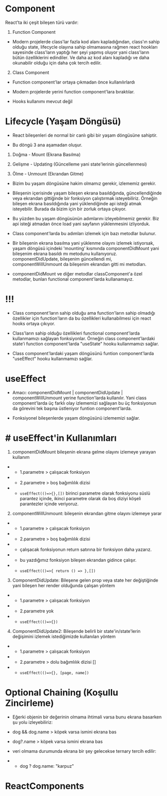 # Component

React'ta iki çeşit bileşen türü vardır:

1. Function Component

- Modern projelerde class'lar fazla kod alanı kapladığından, class'ın sahip olduğu state, lifecycle olayına sahip olmamasına rağmen react hookları sayesinde class'ların yaptığı her şeyi yapmış oluyor yani class'ların bütün özelliklerini edindiler. Ve daha az kod alanı kapladığı ve daha okunabilir olduğu için daha çok tercih edilir.

2. Class Component

- Function component'lar ortaya çıkmadan önce kullanılırlardı

- Modern projelerde yerini function component'lara bıraktılar.

- Hooks kullanımı mevcut değil

# Lifecycle (Yaşam Döngüsü)

- React bileşenleri de normal bir canlı gibi bir yaşam döngüsüne sahiptir.

- Bu döngü 3 ana aşamadan oluşur.

1. Doğma - Mount (Ekrana Basılma)

2. Gelişme - Updating (Güncelleme yani state'lerinin güncellenmesi)

3. Ölme - Unmount (Ekrandan Gitme)

- Bizim bu yaşam döngüsüne hakim olmamız gerekir, izlememiz gerekir.

- Bileşenin içerisinde yaşam bileşen ekrana basıldığında, güncellendiğinde veya ekrandan gittiğinde bir fonksiyon çalıştırmak isteyebiliriz. Örneğin bileşen ekrana basıldığında yani yüklendiğinde api isteği atmak isteyebilir. Burada da bizim için bir zorluk ortaya çıkıyor.

- Bu yüzden bu yaşam döngüsünün adımlarını izleyebilmemiz gerekir. Biz api isteği atmadan önce load yani sayfanın yüklenmesini izliyorduk.
- Class component'larda bu adımları izlemek için bazı metodlar bulunur.
- Bir bileşenin ekrana basılma yani yüklenme olayını izlemek istiyorsak, yaşam döngüsü içindeki 'mounting' kısmında componentDidMount yani bileşenim ekrana basıldı mı metodunu kullanıyoruz. componentDidUpdate, bileşenim güncellendi mi, componentWillUnmount da bileşenim ekrandan gitti mi metodları.
- componentDidMount ve diğer metodlar classComponent'a özel metodlar, bunları functional component'larda kullanamayız.

# !!!

- Class component'ların sahip olduğu ama function'ların sahip olmadığı özellikler için function'ların da bu özellikleri kullanabilmesi için react hooks ortaya çıkıyor.

- Class'ların sahip olduğu özellikleri functional component'larda kullanmamızı sağlayan fonksiyonlar. Örneğin class component'lardaki state'i function component'larda "useState" hooku kullanmamızı sağlar.

- Class component'lardaki yaşam döngüsünü funtion component'larda "useEffect" hooku kullanmamızı sağlar.

# useEffect

- Amacı: componentDidMount | componentDidUpdate | componentWillUnmount yerine function'larda kullanılır. Yani class component'larda üç farklı olay izlememizi sağlayan bu üç fonksiyonun da görevini tek başına üstleniyor funtion component'larda.

- Fonksiyonel bileşenlerde yaşam döngüsünü izlememizi sağlar.

# # useEffect'in Kullanımları

1. componentDidMount bileşenin ekrana gelme olayını izlemeye yarayan kullanım

- - 1.parametre > çalışacak fonksiyon
- - 2.parametre > boş bağımlılık dizisi
- - `useEffect(()=>{},[])` birinci parametre olarak fonksiyonu süslü parantez içinde, ikinci parametre olarak da boş diziyi köşeli parantezler içinde veriyoruz.

2. componentWillUnmount: bileşenin ekrandan gitme olayını izlemeye yarar

- - 1.parametre > çalışacak fonksiyon
- - 2.parametre > boş bağımlılık dizisi
- - çalışacak fonksiyonun return satırına bir fonksiyon daha yazarız.
- - bu yazdığımız fonksiyon bileşen ekrandan gidince çalışır.
- - `useEffect(()=>{ return () => },[])`

3. ComponentDidUpdate: Bileşene gelen prop veya state her değiştiğinde yani bileşen her render olduğunda çalışan yöntem

- - 1.parametre > çalışacak fonksiyon
- - 2.parametre yok
- - `useEffect(()=>{})`

4. ComponentDidUpdate2: Bileşende belirli bir state'in/state'lerin değişimini izlemek istediğimizde kullanılan yöntem

- - 1.parametre > çalışacak fonksiyon
- - 2.parametre > dolu bağımlılık dizisi []
- - `useEffect(()=>{}, [page, name])`

# Optional Chaining (Koşullu Zincirleme)

- Eğerki objenin bir değerinin olmama ihtimali varsa bunu ekrana basarken şu yolu izleyebiliriz:
- dog && dog.name > köpek varsa ismini ekrana bas
- dog?.name > köpek varsa ismini ekrana bas

- veri olmama durumunda ekrana bir şey gelecekse ternary tercih edilir:
- - dog ? dog.name: "karpuz"
# ReactComponents
